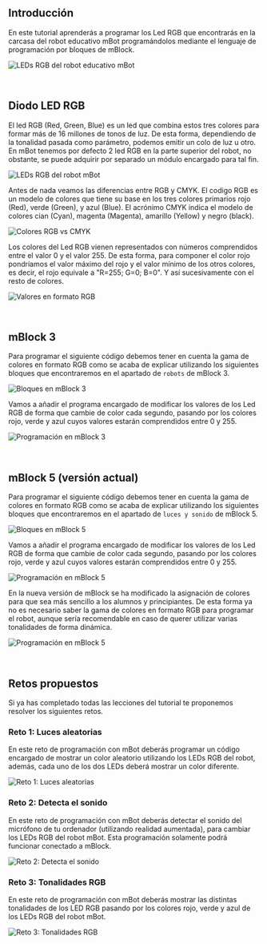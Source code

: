 ## Introducción

En este tutorial aprenderás a programar los Led RGB que encontrarás en la carcasa del robot educativo mBot programándolos mediante el lenguaje de programación por bloques de mBlock.

![](img/preview.gif "LEDs RGB del robot educativo mBot")



<br />



## Diodo LED RGB

El led RGB (Red, Green, Blue) es un led que combina estos tres colores para formar más de 16 millones de tonos de luz. De esta forma, dependiendo de la tonalidad pasada como parámetro, podemos emitir un colo de luz u otro. En mBot tenemos por defecto 2 led RGB en la parte superior del robot, no obstante, se puede adquirir por separado un módulo encargado para tal fin.

![](img/led-rgb.jpg "LEDs RGB del robot mBot")

Antes de nada veamos las diferencias entre RGB y CMYK. El codigo RGB es un modelo de colores que tiene su base en los tres colores primarios rojo (Red), verde (Green), y azul (Blue). El acrónimo CMYK indica el modelo de colores cian (Cyan), magenta (Magenta), amarillo (Yellow) y negro (black).

![](img/colores-rgb-cmyk.jpg "Colores RGB vs CMYK")

Los colores del Led RGB vienen representados con números comprendidos entre el valor 0 y el valor 255. De esta forma, para componer el color rojo pondríamos el valor máximo del rojo y el valor mínimo de los otros colores, es decir, el rojo equivale a "R=255; G=0; B=0". Y así sucesivamente con el resto de colores.

![](img/colores-rgb.jpg "Valores en formato RGB")



<br />



## mBlock 3

Para programar el siguiente código debemos tener en cuenta la gama de colores en formato RGB como se acaba de explicar utilizando los siguientes bloques que encontraremos en el apartado de `robots` de mBlock 3.

![](img/mblock-3-bloques.jpg "Bloques en mBlock 3")

Vamos a añadir el programa encargado de modificar los valores de los Led RGB de forma que cambie de color cada segundo, pasando por los colores rojo, verde y azul cuyos valores estarán comprendidos entre 0 y 255.

![](img/mblock-3-codigo-rgb.jpg "Programación en mBlock 3")



<br />



## mBlock 5 (versión actual)

Para programar el siguiente código debemos tener en cuenta la gama de colores en formato RGB como se acaba de explicar utilizando los siguientes bloques que encontraremos en el apartado de `luces y sonido` de mBlock 5.

![](img/mblock-5-bloques.jpg "Bloques en mBlock 5")

Vamos a añadir el programa encargado de modificar los valores de los Led RGB de forma que cambie de color cada segundo, pasando por los colores rojo, verde y azul cuyos valores estarán comprendidos entre 0 y 255.

![](img/mblock-5-codigo-rgb-1.jpg "Programación en mBlock 5")

En la nueva versión de mBlock se ha modificado la asignación de colores para que sea más sencillo a los alumnos y principiantes. De esta forma ya no es necesario saber la gama de colores en formato RGB para programar el robot, aunque sería recomendable en caso de querer utilizar varias tonalidades de forma dinámica.

![](img/mblock-5-codigo-rgb-2.jpg "Programación en mBlock 5")



<br />



## Retos propuestos

Si ya has completado todas las lecciones del tutorial te proponemos resolver los siguientes retos.

### Reto 1: Luces aleatorias

En este reto de programación con mBot deberás programar un código encargado de mostrar un color aleatorio utilizando los LEDs RGB del robot, además, cada uno de los dos LEDs deberá mostrar un color diferente.

![](img/reto-1.gif "Reto 1: Luces aleatorias")

### Reto 2: Detecta el sonido

En este reto de programación con mBot deberás detectar el sonido del micrófono de tu ordenador (utilizando realidad aumentada), para cambiar los LEDs RGB del robot mBot. Esta programación solamente podrá funcionar conectado a mBlock.

![](img/reto-2.gif "Reto 2: Detecta el sonido")

### Reto 3: Tonalidades RGB

En este reto de programación con mBot deberás mostrar las distintas tonalidades de los LED RGB pasando por los colores rojo, verde y azul de los LEDs RGB del robot mBot.

![](img/reto-3.gif "Reto 3: Tonalidades RGB")
